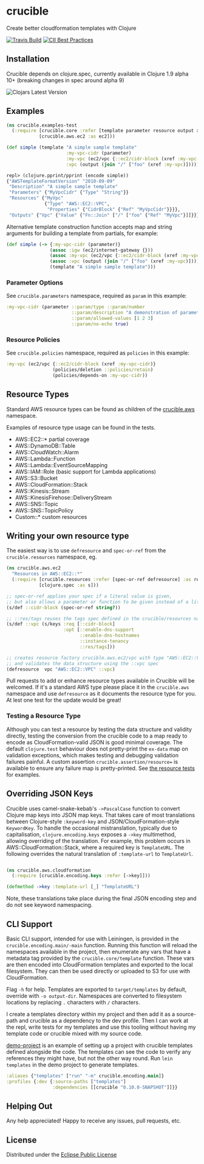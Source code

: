 # crucible

Create better cloudformation templates with Clojure

[![Travis Build](https://travis-ci.org/brabster/crucible.svg?branch=master)](https://travis-ci.org/brabster/crucible) [![CII Best Practices](https://bestpractices.coreinfrastructure.org/projects/290/badge)](https://bestpractices.coreinfrastructure.org/projects/290)

## Installation

Crucible depends on clojure.spec, currently available in Clojure 1.9 alpha 10+ (breaking changes in spec around alpha 9)

![Clojars Latest Version](https://clojars.org/crucible/latest-version.svg)

## Examples

```clojure
(ns crucible.examples-test
  (:require [crucible.core :refer [template parameter resource output xref encode join]]
            [crucible.aws.ec2 :as ec2]))

(def simple (template "A simple sample template"
                      :my-vpc-cidr (parameter)
                      :my-vpc (ec2/vpc {::ec2/cidr-block (xref :my-vpc-cidr)})
                      :vpc (output (join "/" ["foo" (xref :my-vpc)]))))

```

```clojure
repl> (clojure.pprint/pprint (encode simple))
{"AWSTemplateFormatVersion" "2010-09-09"
 "Description" "A simple sample template"
 "Parameters" {"MyVpcCidr" {"Type" "String"}}
 "Resources" {"MyVpc"
              {"Type" "AWS::EC2::VPC",
               "Properties" {"CidrBlock" {"Ref" "MyVpcCidr"}}}},
 "Outputs" {"Vpc" {"Value" {"Fn::Join" ["/" ["foo" {"Ref" "MyVpc"}]]}}}}
```

Alternative template construction function accepts map and string arguments for building a template from partials, for example:

```clojure
(def simple (-> {:my-vpc-cidr (parameter)}
                (assoc :igw (ec2/internet-gateway {}))
                (assoc :my-vpc (ec2/vpc {::ec2/cidr-block (xref :my-vpc-cidr)}))
                (assoc :vpc (output (join "/" ["foo" (xref :my-vpc)])))
                (template "A simple sample template")))
```

### Parameter Options

See `crucible.parameters` namespace, required as `param` in this example:

```clojure
:my-vpc-cidr (parameter ::param/type ::param/number
                        ::param/description "A demonstration of parameter options"
                        ::param/allowed-values [1 2 3]
                        ::param/no-echo true)
```

### Resource Policies

See `crucible.policies` namespace, required as `policies` in this example:

```clojure
:my-vpc (ec2/vpc {::ec2/cidr-block (xref :my-vpc-cidr)}
                 (policies/deletion ::policies/retain)
                 (policies/depends-on :my-vpc-cidr))
```

## Resource Types

Standard AWS resource types can be found as children of the [crucible.aws](src/crucible/aws) namespace.

Examples of resource type usage can be found in the tests.

* AWS::EC2::* partial coverage
* AWS::DynamoDB::Table
* AWS::CloudWatch::Alarm
* AWS::Lambda::Function
* AWS::Lambda::EventSourceMapping
* AWS::IAM::Role (basic support for Lambda applications)
* AWS::S3::Bucket
* AWS::CloudFormation::Stack
* AWS::Kinesis::Stream
* AWS::KinesisFirehose::DeliveryStream
* AWS::SNS::Topic
* AWS::SNS::TopicPolicy
* Custom::* custom resources

## Writing your own resource type

The easiest way is to use `defresource` and `spec-or-ref` from the `crucible.resources` namespace, eg.

```clojure
(ns crucible.aws.ec2
  "Resources in AWS::EC2::*"
  (:require [crucible.resources :refer [spec-or-ref defresource] :as res]
            [clojure.spec :as s]))

;; spec-or-ref applies your spec if a literal value is given,
;; but also allows a parameter or function to be given instead of a literal.
(s/def ::cidr-block (spec-or-ref string?))

;; ::res/tags reuses the tags spec defined in the crucible/resources namespace
(s/def ::vpc (s/keys :req [::cidr-block]
                     :opt [::enable-dns-support
                           ::enable-dns-hostnames
                           ::instance-tenancy
                           ::res/tags]))

;; creates resource factory crucible.aws.ec2/vpc with type "AWS::EC2::VPC" 
;; and validates the data structure using the ::vpc spec
(defresource  vpc "AWS::EC2::VPC" ::vpc)
```

Pull requests to add or enhance resource types available in Crucible will be welcomed. If it's a standard AWS type please place it in the `crucible.aws` namespace and use `defresource` as it documents the resource type for you. At lest one test for the update would be great!

### Testing a Resource Type

Although you can test a resource by testing the data structure and validity directly, testing the conversion from the crucible code to a map ready to encode as CloudFormation-valid JSON is good minimal coverage. The default `clojure.test` behaviour does not pretty-print the `ex-data` map on validation exceptions, which makes testing and debugging validation failures painful. A custom assertion `crucible.assertion/resource=` is available to ensure any failure map is pretty-printed. See [the resource tests](/test/crucible/aws) for examples.

## Overriding JSON Keys

Crucible uses camel-snake-kebab's `->PascalCase` function to convert
Clojure map keys into JSON map keys. That takes care of most
translations between Clojure-style `:keyword-key` and
JSON/CloudFormation-style `KeywordKey`. To handle the occasional
mistranslation, typically due to capitalisation,
`clojure.encoding.keys` exposes a `->key` multimethod, allowing
overriding of the translation. For example, this problem occurs in
AWS::CloudFormation::Stack, where a required key is `TemplateURL`. The
following overrides the natural translation of `:template-url` to
`TemplateUrl`.

```clojure

(ns crucible.aws.cloudformation
  (:require [crucible.encoding.keys :refer [->key]]))

(defmethod ->key :template-url [_] "TemplateURL")
```

Note, these translations take place during the final JSON encoding step and do not see keyword namespacing.

## CLI Support

Basic CLI support, intended for use with Leiningen, is provided in the `crucible.encoding.main/-main` function. Running this function will reload the namespaces available in the project, then enumerate any vars that have a metadata tag provided by the `crucible.core/template` function. These vars are then encoded into CloudFormation templates and exported to the local filesystem. They can then be used directly or uploaded to S3 for use with CloudFormation.

Flag `-h` for help. Templates are exported to `target/templates` by default, override with `-o output-dir`. Namespaces are converted to filesystem locations by replacing `.` characters with `/` characters.

I create a templates directory within my project and then add it as a source-path and crucible as a dependency to the dev profile. Then I can work at the repl, write tests for my templates and use this tooling without having my template code or crucible mixed with my source code.

[demo-project](demo-project) is an example of setting up a project with crucible templates defined alongside the code. The templates can see the code to verify any references they might have, but not the other way round. Run `lein templates` in the demo project to generate templates.

```clojure
:aliases {"templates" ["run" "-m" crucible.encoding.main]} 
:profiles {:dev {:source-paths ["templates"]
                 :dependencies [[crucible "0.10.0-SNAPSHOT"]]}}
```

## Helping Out

Any help appreciated! Happy to receive any issues, pull requests, etc.

## License

Distributed under the [Eclipse Public License](http://opensource.org/licenses/eclipse-1.0.php)
